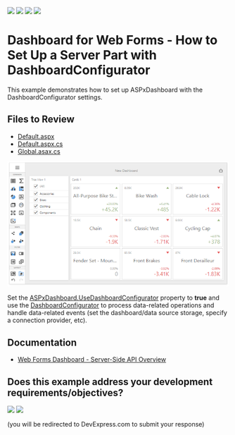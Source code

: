 <!-- default badges list -->
![](https://img.shields.io/endpoint?url=https://codecentral.devexpress.com/api/v1/VersionRange/170876401/21.1.7%2B)
[![](https://img.shields.io/badge/Open_in_DevExpress_Support_Center-FF7200?style=flat-square&logo=DevExpress&logoColor=white)](https://supportcenter.devexpress.com/ticket/details/T830463)
[![](https://img.shields.io/badge/📖_How_to_use_DevExpress_Examples-e9f6fc?style=flat-square)](https://docs.devexpress.com/GeneralInformation/403183)
[![](https://img.shields.io/badge/💬_Leave_Feedback-feecdd?style=flat-square)](#does-this-example-address-your-development-requirementsobjectives)
<!-- default badges end -->

# Dashboard for Web Forms - How to Set Up a Server Part with DashboardConfigurator

This example demonstrates how to set up ASPxDashboard with the DashboardConfigurator settings.

## Files to Review

* [Default.aspx](./CS/WebFormsDashboardConfigurator/Default.aspx)
* [Default.aspx.cs](./CS/WebFormsDashboardConfigurator/Default.aspx.cs)
* [Global.asax.cs](./CS/WebFormsDashboardConfigurator/Global.asax.cs)

![screenshot](images/screenshot.png)

Set the [ASPxDashboard.UseDashboardConfigurator](http://docs.devexpress.com/Dashboard/DevExpress.DashboardWeb.ASPxDashboard.UseDashboardConfigurator) property to **true** and use the [DashboardConfigurator](http://docs.devexpress.com/Dashboard/DevExpress.DashboardWeb.DashboardConfigurator) to process data-related operations and handle data-related events (set the dashboard/data source storage, specify a connection provider, etc).

## Documentation

* [Web Forms Dashboard - Server-Side API Overview](http://docs.devexpress.com/Dashboard/12139/)
<!-- feedback -->
## Does this example address your development requirements/objectives?

[<img src="https://www.devexpress.com/support/examples/i/yes-button.svg"/>](https://www.devexpress.com/support/examples/survey.xml?utm_source=github&utm_campaign=WebFormsDashboardConfigurator&~~~was_helpful=yes) [<img src="https://www.devexpress.com/support/examples/i/no-button.svg"/>](https://www.devexpress.com/support/examples/survey.xml?utm_source=github&utm_campaign=WebFormsDashboardConfigurator&~~~was_helpful=no)

(you will be redirected to DevExpress.com to submit your response)
<!-- feedback end -->
